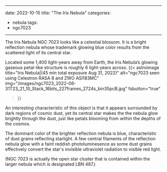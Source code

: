 ------
date: 2022-10-15
title: "The Iris Nebula"
categories:
- nebula
tags:
- ngc7023
---


The Iris Nebula NGC 7023 looks like a celestial blossom. It is a bright reflection nebula whose trademark glowing blue color results from the scattered light of its central star.
<!--more-->

 Located some 1,400 light-years away from Earth, the Iris Nebula’s glowing gaseous petal-like structure is roughly 6 light-years across.
{{< astroimage
title="Iris Nebula|(45 min total exposure Aug 31, 2022)"
   alt="ngc7023 seen using Celestron RASA 8 and ZWO ASI183MC"
   img="/images/ngc7023_2022-08-31T23_21_10_Stack_16bits_227frames_2724s_bin35pcB.jpg"
   fsbutton="true"
>}}

An interesting characteristic of this object is that it appears surrounded by dark regions of cosmic dust, yet its central star makes the the nebula glow brightly through the dust, just like petals blooming from within the depths of the cosmos.

The dominant color of the brighter reflection nebula is blue, characteristic of dust grains reflecting starlight. A few central filaments of the reflection nebula glow with a faint reddish photoluminesence as some dust grains effectively convert the star's invisible ultraviolet radiation to visible red light. 

(NGC 7023 is actually the open star cluster that is contained within the larger nebula which is designated LBN 487.)

